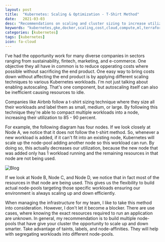 ```yaml
---
layout: post
title:  "Kubernetes: Scaling & Optimization - T-Shirt Method"
date:   2021-03-03
desc: "Recommendations on scaling and cluster sizing to increase utilization and decrease costs."
keywords: "kubernetes,gke,docker,scaling,cost,cloud,compute,ml,terraform"
categories: [kubernetes]
tags: [kubernetes]
icon: fa-cloud
---
```


I've had the opportunity work for many diverse companies in sectors ranging from sustainability, fintech, marketing, and e-commerce. One objective they all have in common is to reduce opperating costs where possible without sacrificing the end product.  One easy way to bring costs down without affecting the end product is by applying different scaling techniques to various Kubernetes workloads. I'm not just talking about enabling autoscaling. That's one component, but autoscaling itself can also be inefficient causing resources to idle. 

Companies like Airbnb follow a t-shirt sizing technique where they size all their workloads and label them as small, medium, or large.  By following this technique they're able to compact multiple workloads into a node, increasing their utilization to 85 - 90 percent. 

For example, the following diagram has four nodes. If we look closely at Node A, we notice that it does not follow the t-shirt method. So, whenever a new workload is added, if it can't fit into an existing node, Kubernetes will scale up the node-pool adding another node so this workload can run.  By doing so, this actually decreases our utilization, because the new node that was added only has 1 workload running and the remaining resources in that node are not being used.

![Blog](https://royerramirez.com/static/assets/img/blog/kubernetes/scaling-and-optimization/2020-03-03-tshirt-method-dontpost.png)

If we look at Node B, Node C, and Node D, we notice that in fact most of the resources in that node are being used. This gives us the flexibility to build actual node-pools targeting those specific workloads ensuring our environment is always scaling up and down efficiently. 

When managing the infrastructure for my team, I like to take this method into consideration. However, I don't let it become a blocker. There are use cases, where knowing the exact resources required to run an application are unknown. In general, my recommendation is to build multiple node-pools that have give your cluster the opportunity to scale up and down smarter. Take advantage of taints, labels, and node-affinities. They will help with segregating workloads into different node-pools.